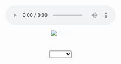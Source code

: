 <!DOCTYPE html>
<html lang="en">
<head>
    <meta charset="UTF-8">
    <meta name="viewport" content="width=device-width, initial-scale=1.0">
    <title>❤N❤</title>
    <link rel="stylesheet" href="styles.css">
</head>

<audio controls src="dontstayaway.mp3"></audio>
<body align="center" >

<div class="image-container">
    <img id="qualityImage"  alt="Địa C" style="color: aliceblue;">
</div>
<h1></h1>
<select id="qualitySelect" onchange="changeImage()">
    <option></option>       
    <option value="144p">144p</option>
    <option value="240p">240p</option>
    <option value="480p">480p</option>
    <option value="720p">720p</option>
    <option value="1080p">1080p</option>
    
</div>

<script src="script.js"></script>

</body>
</html>
